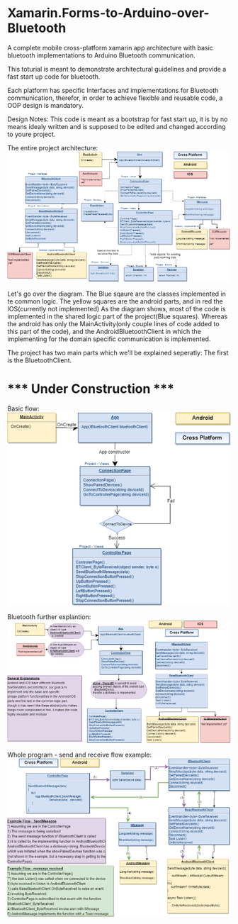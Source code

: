 # Xamarin.Forms-to-Arduino-over-Bluetooth
A complete mobile cross-platform xamarin app architecture with basic bluetooth implementations to Arduino Bluetooth communication.


This toturial is meant to demonstrate architectural guidelines and provide a fast start up code for bluetooth.


Each platform has specific Interfaces and implementations for Bluetooth communication, therefor, in order to achieve flexible and reusable code, a OOP design is mandatory.

Design Notes:
This code is meant as a bootstrap for fast start up, it is by no means idealy written and is supposed to be edited and changed according to youre project.

The entire project architecture:
 ![](Tutorial_Images/ArduinoApp_The_project_with_unimplemented.png)

Let's go over the diagram.
The Blue sqaure are the classes implemented in te common logic. The yellow squares are the android parts, and in red the IOS(currently not implemented)
As the diagram shows, most of the code is implemented in the shared logic part of the project(Blue squares). Whereas the android has only the MainActivity(only couple lines of code added to this part of the code), and the AndroidBluetoothClient in which the implementing for the domain specific communication is implemented.

The project has two main parts which we'll be explained seperatly:
The first is the BluetoothClient.

# *** Under Construction *** 



Basic flow:
 ![](Tutorial_Images/ArduinoApp_Basic_flow.png)



Bluetooth further explantion:
 ![](Tutorial_Images/ArduinoApp_Bluetooth.png)



Whole program - send and receive flow example:
 ![](Tutorial_Images/ArduinoApp_Send_Receive_Example.png)
